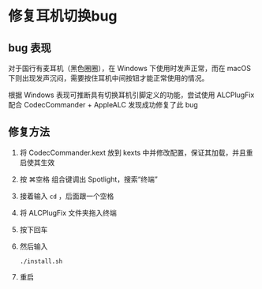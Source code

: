 # 修复耳机切换bug

## bug 表现

对于国行有麦耳机（黑色圈圈），在 Windows 下使用时发声正常，而在 macOS 下则出现发声沉闷，需要按住耳机中间按钮才能正常使用的情况。

根据 Windows 表现可推断具有切换耳机引脚定义的功能，尝试使用 ALCPlugFix 配合 CodecCommander + AppleALC 发现成功修复了此 bug



## 修复方法

1. 将 CodecCommander.kext 放到 kexts 中并修改配置，保证其加载，并且重启使其生效

2. 按 ⌘空格 组合键调出 Spotlight，搜索“终端”

3. 接着输入 `cd` ，后面跟一个空格

4. 将 ALCPlugFix 文件夹拖入终端

5. 按下回车

6. 然后输入

   ```
   ./install.sh
   ```

7. 重启